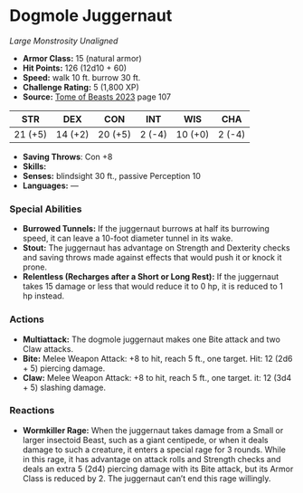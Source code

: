 # Dogmole Juggernaut

*Large* *Monstrosity* *Unaligned*

- **Armor Class:** 15 (natural armor)
- **Hit Points:** 126 (12d10 + 60)
- **Speed:** walk 10 ft. burrow 30 ft.
- **Challenge Rating:** 5 (1,800 XP)
- **Source:** [Tome of Beasts 2023](https://koboldpress.com/kpstore/product/tome-of-beasts-1-2023-edition/) page 107

| STR | DEX | CON | INT | WIS | CHA |
| --- | --- | --- | --- | --- | --- |
| 21 (+5) | 14 (+2) | 20 (+5) | 2 (-4) | 10 (+0) | 2 (-4) |

- **Saving Throws**: Con +8
- **Skills:** 
- **Senses:** blindsight 30 ft., passive Perception 10
- **Languages:** —

### Special Abilities

- **Burrowed Tunnels:** If the juggernaut burrows at half its burrowing speed, it can leave a 10-foot diameter tunnel in its wake.
- **Stout:** The juggernaut has advantage on Strength and Dexterity checks and saving throws made against effects that would push it or knock it prone.
- **Relentless (Recharges after a Short or Long Rest):** If the juggernaut takes 15 damage or less that would reduce it to 0 hp, it is reduced to 1 hp instead.

### Actions

- **Multiattack:** The dogmole juggernaut makes one Bite attack and two Claw attacks.
- **Bite:** Melee Weapon Attack: +8 to hit, reach 5 ft., one target. Hit: 12 (2d6 + 5) piercing damage.
- **Claw:** Melee Weapon Attack: +8 to hit, reach 5 ft., one target. it: 12 (3d4 + 5) slashing damage.

### Reactions

- **Wormkiller Rage:** When the juggernaut takes damage from a Small or larger insectoid Beast, such as a giant centipede, or when it deals damage to such a creature, it enters a special rage for 3 rounds. While in this rage, it has advantage on attack rolls and Strength checks and deals an extra 5 (2d4) piercing damage with its Bite attack, but its Armor Class is reduced by 2. The juggernaut can’t end this rage willingly.
